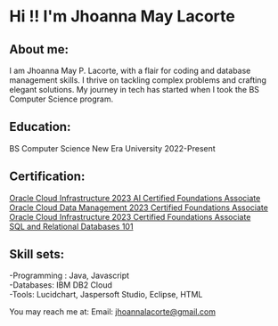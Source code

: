 # Hi !! I'm Jhoanna May Lacorte

## About me:


I am Jhoanna May P. Lacorte, with a flair for coding and database management skills. I thrive on tackling complex problems and crafting elegant solutions. My journey in tech has started when I took the BS Computer Science program.

## Education:
BS Computer Science
New Era University
2022-Present

## Certification:
[Oracle Cloud Infrastructure 2023 AI Certified Foundations Associate](https://catalog-education.oracle.com/pls/certview/sharebadgeid=D6726A8D9AEECF5D2612DC954B548031A7A2A0A9B68AA5253C607548140B4228)\
[Oracle Cloud Data Management 2023 Certified Foundations Associate](https://catalog-education.oracle.com/pls/certview/sharebadgeid=465C1E35EC48A253C94B1919F6A2960FCE586569ACCD1FC8AC2BB217800B6FFC)\
[Oracle Cloud Infrastructure 2023 Certified Foundations Associate](https://catalog-education.oracle.com/pls/certview/sharebadge?id=ACB4482427F72EC27406B7A61DD10F07E69BB377021F20778B83D61AD8FE95D8)\
[SQL and Relational Databases 101](https://courses.cognitiveclass.ai/certificates/06c346aeaec142609dffcb7c0bd36c73)

## Skill sets:
-Programming :  Java, Javascript\
-Databases: IBM DB2 Cloud\
-Tools:  Lucidchart, Jaspersoft Studio, Eclipse, HTML

You may reach me at:
 Email: [jhoannalacorte@gmail.com](https://mail.google.com/mail/u/1/?ogbl#inbox)

